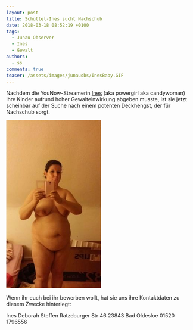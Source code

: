 ```yaml
---
layout: post
title: Schüttel-Ines sucht Nachschub
date: 2018-03-18 08:52:19 +0100
tags:
  - Junau Observer
  - Ines
  - Gewalt
authors:
  - ss
comments: true
teaser: /assets/images/junauobs/InesBaby.GIF
---
```


<p>Nachdem die YouNow-Streamerin <a href="https://www.younow.com/candywoman_26">Ines</a> (aka powergirl aka candywoman) ihre Kinder aufrund hoher Gewalteinwirkung abgeben musste, 
ist sie jetzt scheinbar auf der Suche nach einem potenten Deckhengst, der für Nachschub sorgt.</p> 

![Ines auf der Suche](/assets/images/junauobs/InesNude.jpg)

<p>Wenn ihr euch bei ihr bewerben wollt, hat sie uns ihre Kontaktdaten zu diesem Zwecke hinterlegt:<br></p>

Ines Deborah Steffen
Ratzeburger Str 46
23843 Bad Oldesloe
01520 1796556

